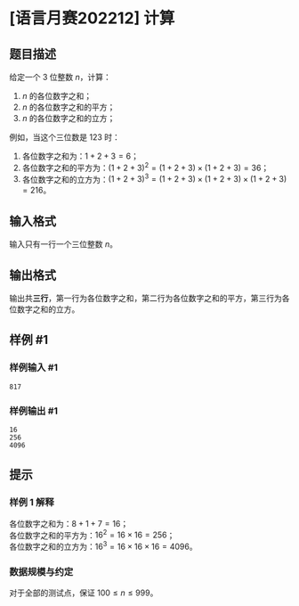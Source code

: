 # [语言月赛202212] 计算

## 题目描述

给定一个 $3$ 位整数 $n$，计算：
1. $n$ 的各位数字之和；
2. $n$ 的各位数字之和的平方；
3. $n$ 的各位数字之和的立方；

例如，当这个三位数是 $123$ 时：

1. 各位数字之和为：$1+2+3=6$；
2. 各位数字之和的平方为：$(1+2+3)^2=(1+2+3)\times (1+2+3)=36$；
3. 各位数字之和的立方为：$(1+2+3)^3=(1+2+3)\times (1+2+3)\times (1+2+3)=216$。

## 输入格式

输入只有一行一个三位整数 $n$。

## 输出格式

输出共**三行**，第一行为各位数字之和，第二行为各位数字之和的平方，第三行为各位数字之和的立方。

## 样例 #1

### 样例输入 #1
```
817
```

### 样例输出 #1

```
16
256
4096
```

## 提示

### 样例 1 解释

各位数字之和为：$8+1+7=16$；  
各位数字之和的平方为：$16^2=16\times 16 = 256$；   
各位数字之和的立方为：$16^3 =16\times 16\times 16 = 4096$。

### 数据规模与约定

对于全部的测试点，保证 $100 \leq n \leq 999$。
